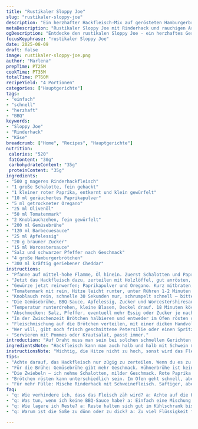 ```yaml
---
title: "Rustikaler Sloppy Joe"
slug: "rustikaler-sloppy-joe"
description: "Ein herzhafter Hackfleisch-Mix auf gerösteten Hamburgerbrötchen. Mit Paprika und Zwiebeln angebraten, leicht gewürzt mit einer Kombination aus Chili und geräuchertem Paprikapulver, nicht nur Chili-Pulver. Ein paar Zutaten geändert, um etwas Tiefe reinzubringen – Barbecuesauce statt der klassischen Chili und statt Hühnerbrühe Gemüsebrühe verwendet. Schmelzender Cheddar obendrauf, der beim Servieren schön Fäden zieht. Meistens 20 Minuten reine Bratzeit, dann noch Zeit fürs Schmurgeln. Nicht nur Fleisch schnöde braten, sondern die Aromen in der Pfanne aufbauen. Ich tausche Weißweinessig gegen Apfelessig. Statt Zwiebeln nehme ich oft Schalotten, milder, feinere Süße. Zwischen Röstaromen und Säure den richtigen Bingo erwischen. Manchmal Brötchen treiben lassen auf dem Grill für die rauchige Note. "Klein aber oho" in Geschmack, so pragmatisch und robust, oft für schnelle Abende, wenn keine Lust auf großen Aufwand ist. Perfekt zum Stopfen und Schütteln auf dem Teller, ohne dass alles davonläuft."
metaDescription: "Rustikaler Sloppy Joe mit Rinderhack und rauchigen Aromen; herzhaft und schnell zubereitet, perfekt für ein schnelles Abendessen"
ogDescription: "Entdecke den rustikalen Sloppy Joe - ein herzhaftes Gericht voller Aromen, ideal für effiziente Abende in der Küche"
focusKeyphrase: "rustikaler Sloppy Joe"
date: 2025-08-09
draft: false
image: rustikaler-sloppy-joe.png
author: "Marlena"
prepTime: PT25M
cookTime: PT35M
totalTime: PT60M
recipeYield: "4 Portionen"
categories: ["Hauptgerichte"]
tags:
- "einfach"
- "schnell"
- "herzhaft"
- "BBQ"
keywords:
- "Sloppy Joe"
- "Rinderhack"
- "Käse"
breadcrumb: ["Home", "Recipes", "Hauptgerichte"]
nutrition: 
 calories: "520"
 fatContent: "30g"
 carbohydrateContent: "35g"
 proteinContent: "35g"
ingredients:
- "500 g mageres Rinderhackfleisch"
- "1 große Schalotte, fein gehackt"
- "1 kleiner roter Paprika, entkernt und klein gewürfelt"
- "10 ml geräuchertes Paprikapulver"
- "5 ml getrockneter Oregano"
- "25 ml Olivenöl"
- "50 ml Tomatenmark"
- "2 Knoblauchzehen, fein gewürfelt"
- "200 ml Gemüsebrühe"
- "120 ml Barbecuesauce"
- "25 ml Apfelessig"
- "20 g brauner Zucker"
- "15 ml Worcestersauce"
- "Salz und schwarzer Pfeffer nach Geschmack"
- "4 große Hamburgerbrötchen"
- "300 ml kräftig geriebener Cheddar"
instructions:
- "Pfanne auf mittel-hohe Flamme, Öl hinein. Zuerst Schalotten und Paprika anschwitzen, bis die Schalotten glasig und süßlich riechen, ca. 3-4 Minuten."
- "Jetzt das Hackfleisch dazu, zerteilen mit Holzlöffel, gut anrösten, bis es Farbe bekommt. Nicht umrühren wie wild, lieber Ruhepausen, dann fällt das Fleisch schön auseinander."
- "Gewürze jetzt reinwerfen; Paprikapulver und Oregano. Kurz mitbraten, bis sich das Aroma entfaltet- riechbar an der leicht rauchigen Nuance."
- "Tomatenmark mit rein, Hitze leicht runter, unter Rühren 1-2 Minuten mit anrösten bis es dunkler wird, das gibt tiefere Umami-Note."
- "Knoblauch rein, schnelle 30 Sekunden nur, schrumpelt schnell – bitter wird er sonst."
- "Die Gemüsebrühe, BBQ-Sauce, Apfelessig, Zucker und Worcestershiresauce dazugeben; gut umrühren, aufkochen."
- "Temperatur runterdrehen, kleine Blasen, Deckel drauf. 18 Minuten köcheln lassen. Zwischendurch Kontrolle: nicht zu trocken, etwas Flüssigkeit muss bleiben, sonst wird’s zäh."
- "Abschmecken: Salz, Pfeffer, eventuell mehr Essig oder Zucker je nach Säure oder Süße. Wer es rustikaler mag, noch Chili-Flocken drüber, geht immer."
- "In der Zwischenzeit Brötchen halbieren und entweder im Ofen rösten oder in der Grillpfanne knusprig machen, aufpassen nicht verbrennen."
- "Fleischmischung auf die Brötchen verteilen, mit einer dicken Handvoll Cheddar bedecken. Deckel drauf drücken, Käse schmilzt durch Restwärme – für den zähen, cremigen Biss."
- "Wer will, gibt noch frisch geschnittene Petersilie oder einen Spritzer Hot Sauce. Geht auch mit etwas eingelegter Gurke oder roten Zwiebeln für Frische."
- "Servieren mit Pommes oder Krautsalat, passt immer."
introduction: "Auf Draht muss man sein bei solchen schnellen Gerichten, sonst landet man bei Matschepampe. Rinderhack, wenn man’s zu sehr dämpft oder zu schnell wendet, bleibt zäh oder zu feucht. Die Entscheidung für geräuchertes Paprikapulver statt normalem Chili macht die Würze viel komplexer, ohne dass man scharf machen muss. Tipp: Bei fehlender Barbecuesauce nehme ich eine Mischung aus Tomatenmark, Honig und ein bisschen rauchiger Paprika. Gemüsebrühe statt Hühnerbrühe – funktioniert genauso gut für diesen Anwendungszweck, jede Brühe gibt Charakter, also nicht knausern. Apfelessig ist milder und gibt eine gut balancierte Säure. Beim Anbraten auf die kleinen braunen Stellen in der Pfanne achten – dort steckt der Geschmack."
ingredientsNote: "Hackfleisch kann man auch halb und halb mit Schwein machen – wird saftiger, aber fetter. Statt rotem Paprika passt auch gelber oder oranger, je nach dem, was der Kühlschrank hergibt. Das Olivenöl kann durch neutrales Sonnenblumenöl ersetzt werden, aber für die Röstaromen nehme ich meistens das Olivenöl. Beim Käse sollte der Cheddar kräftig sein, mild verläuft zu schnell und schmeckt zu unspektakulär. Alternativ passt auch ein Mix aus Gouda und etwas Parmesan, für mehr Würze. Wer es vegan mag, ersetzt das Hack mit gewürfeltem Tofu oder Linsen plus Räuchertofu, die BBQ-Sauce vegan, Käse durch veganen Schmelzkäse."
instructionsNote: "Wichtig, die Hitze nicht zu hoch, sonst wird das Fleisch trocken und zäh. Geduld, wenn das Tomatenmark genug angeschwitzt ist, entfaltet es Geschmack, dann sind die nächsten Schritte viel aromatischer. Flüssigkeitszugabe und Schmorzeit gut beobachten – zu viel und es wird breiig, zu wenig und es klebt an. Den Deckel beim Köcheln locker auflegen, damit Kondenswasser entweichen kann – das beeinflusst die Konsistenz erheblich. Brötchen rösten nicht unterschätzen – die Kruste gibt den nötigen Kontrast zum saftigen Fleisch. Käse immer zum Schluss, am besten kurz unter die Abdeckung, damit er schön über das Fleisch schmilzt. Tipp: Wenn kein Deckel zur Hand, Alufolie locker drapieren, sonst kaltes Nachschwitzen verhindern. Mehrere kleine Portionen anbraten statt alles zusammen, bei großen Mengen sonst zu viel Saft. Nicht zu viel rühren, sonst verwässert die Soße."
tips:
- "Achte darauf, das Hackfleisch nur zügig zu zerteilen. Wenn du es zu oft rührst, wird es trocken. Braune Stellen sind wichtig. Sie bringen Aromen hervor. Warte geduldig, damit sich alles gut vereinen"
- "Für die Brühe: Gemüsebrühe gibt mehr Geschmack. Hühnerbrühe ist keine Pflicht. Bei fehlender BBQ-Sauce hilft ein Mix aus Tomatenmark und Honig. Garniere mit frischen Kräutern für mehr Frische. Funktioniert auch ohne Sauerei"
- "Die Zwiebeln – ich nehme Schalotten, milder Geschmack. Rote Paprika kann auch gelb oder orange sein. Das bringt Farbe. Achte beim Rösten darauf, nicht zu verbrennen. Ettliche Möglichkeiten im Kühlschrank"
- "Brötchen rösten kann unterschiedlich sein. Im Ofen geht schnell, aber auf der Grillpfanne wird's knuspriger. Achte auf die Röstaromen. Sie sind der Schlüssel zur Textur. Wenn es knusprig ist, wird alles lebendiger"
- "Für mehr Fülle: Mische Rinderhack mit Schweinefleisch. Saftiger, aber auch fetter. Cheddar muss kräftig sein. Mild geschmolzen hat keine Präsenz. Wenn vegan, nutze Tofu und vegane BBQ-Sauce. Schmelzkäse findet seinen Platz"
faq:
- "q: Wie verhindere ich, dass das Fleisch zäh wird? a: Achte auf die Hitze und rühre nicht zu oft. Es braucht Geduld. Zu hohe Hitze macht alles trocken. Mit weniger Hitze bleibt es saftig, also kontrolliere"
- "q: Was tun, wenn ich keine BBQ-Sauce habe? a: Einfach eine Mischung aus Tomatenmark, Honig und geräuchertem Paprikapulver verwenden. Bringt ein gutes Aroma. Alternative ist auch, etwas Zucker hinzuzufügen für die Süße"
- "q: Wie lagere ich Reste? a: Reste halten sich gut im Kühlschrank bis zu 3 Tage. Oder einfrieren für 1-2 Monate. Überlege, ob du die Brötchen getrennt lagerst. So bleibt alles frisch und nicht matschig"
- "q: Warum ist die Soße zu dünn oder zu dick? a: Zu viel Flüssigkeit führt zu Brei. Zu wenig macht's klebrig. Achte beim Schmorprozess auf die Konsistenz. Wenn zu dünn, lasse es länger köcheln, dick macht langsames Kochen erforderlich"

---
```

